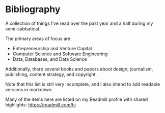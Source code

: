 Bibliography
============

A collection of things I've read over the past year and a half during my semi-sabbatical.

The primary areas of focus are:

* Entrepreneurship and Venture Capital
* Computer Science and Software Engineering
* Data, Databases, and Data Science

Additionally, there several books and papers about design, journalism, publishing, content strategy, and copyright.

Note that this list is still very incomplete, and I also intend to add readable versions in markdown.

Many of the items here are listed on my Readmill profile with shared highlights: https://readmill.com/hi